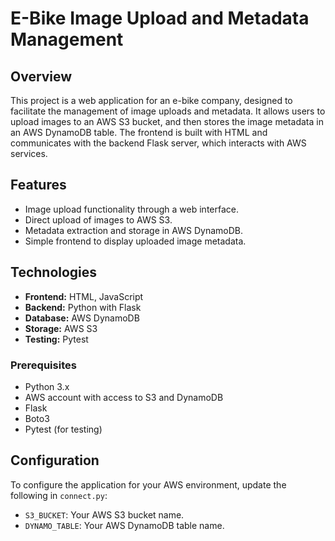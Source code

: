 

# E-Bike Image Upload and Metadata Management

## Overview
This project is a web application for an e-bike company, designed to facilitate the management of image uploads and metadata. It allows users to upload images to an AWS S3 bucket, and then stores the image metadata in an AWS DynamoDB table. The frontend is built with HTML and communicates with the backend Flask server, which interacts with AWS services.

## Features
- Image upload functionality through a web interface.
- Direct upload of images to AWS S3.
- Metadata extraction and storage in AWS DynamoDB.
- Simple frontend to display uploaded image metadata.

## Technologies
- **Frontend:** HTML, JavaScript
- **Backend:** Python with Flask
- **Database:** AWS DynamoDB
- **Storage:** AWS S3
- **Testing:** Pytest

### Prerequisites
- Python 3.x
- AWS account with access to S3 and DynamoDB
- Flask
- Boto3
- Pytest (for testing)

## Configuration

To configure the application for your AWS environment, update the following in `connect.py`:

- `S3_BUCKET`: Your AWS S3 bucket name.
- `DYNAMO_TABLE`: Your AWS DynamoDB table name.
